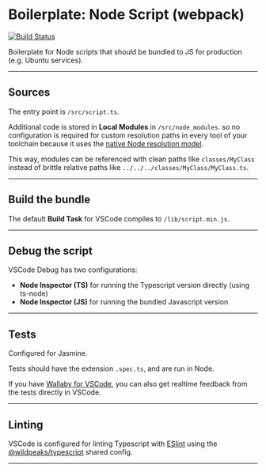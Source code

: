 # Boilerplate: Node Script (webpack)

[![Build Status](https://travis-ci.org/wildpeaks/boilerplate-typescript-webpack-node.svg?branch=master)](https://travis-ci.org/wildpeaks/boilerplate-typescript-webpack-node)

Boilerplate for Node scripts that should be bundled to JS for production (e.g. Ubuntu services).


-------------------------------------------------------------------------------

## Sources

The entry point is `/src/script.ts`.

Additional code is stored in **Local Modules** in `/src/node_modules`.
so no configuration is required for custom resolution paths in every tool of your toolchain
because it uses the [native Node resolution model](https://nodejs.org/api/modules.html#modules_all_together).

This way, modules can be referenced with clean paths like `classes/MyClass`
instead of brittle relative paths like `../../../classes/MyClass/MyClass.ts`.


-------------------------------------------------------------------------------

## Build the bundle

The default **Build Task** for VSCode compiles to `/lib/script.min.js`.


-------------------------------------------------------------------------------

## Debug the script

VSCode Debug has two configurations:
 - **Node Inspector (TS)** for running the Typescript version directly (using ts-node)
 - **Node Inspector (JS)** for running the bundled Javascript version


-------------------------------------------------------------------------------

## Tests

Configured for Jasmine.

Tests should have the extension `.spec.ts`, and are run in Node.

If you have [Wallaby for VSCode](https://wallabyjs.com),
you can also get realtime feedback from the tests directly in VSCode.

-------------------------------------------------------------------------------

## Linting

VSCode is configured for linting Typescript with [ESlint](https://eslint.org) using the
[@wildpeaks/typescript](https://www.npmjs.com/package/@wildpeaks/eslint-config-typescript) shared config.

-------------------------------------------------------------------------------


